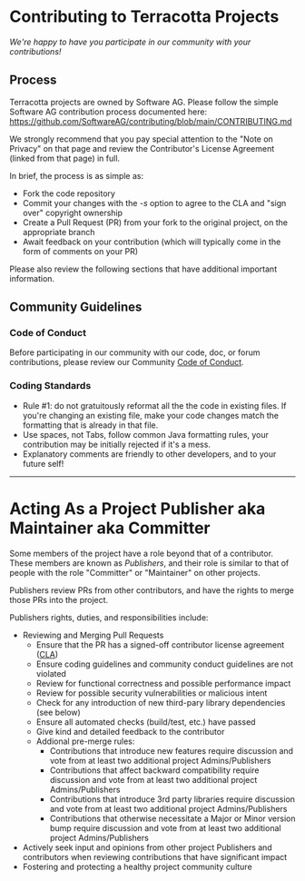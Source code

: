 
# Contributing to Terracotta Projects

_We're happy to have you participate in our community with your contributions!_

## Process

Terracotta projects are owned by Software AG.  Please follow the simple Software AG contribution process documented here: https://github.com/SoftwareAG/contributing/blob/main/CONTRIBUTING.md

We strongly recommend that you pay special attention to the "Note on Privacy" on that page and review the Contributor's License Agreement (linked from that page) in full.

In brief, the process is as simple as:

* Fork the code repository
* Commit your changes with the _-s_ option to agree to the CLA and "sign over" copyright ownership
* Create a Pull Request (PR) from your fork to the original project, on the appropriate branch
* Await feedback on your contribution (which will typically come in the form of comments on your PR)

Please also review the following sections that have additional important information.

## Community Guidelines

### Code of Conduct

Before participating in our community with our code, doc, or forum contributions, please review our Community [Code of Conduct](CODE_OF_CONDUCT.md).

### Coding Standards

* Rule #1: do not gratuitously reformat all the the code in existing files.  If you're changing an existing file, make your code changes match the formatting that is already in that file.
* Use spaces, not Tabs, follow common Java formatting rules, your contribution may be initially rejected if it's a mess.
* Explanatory comments are friendly to other developers, and to your future self!

---

# Acting As a Project Publisher aka Maintainer aka Committer

Some members of the project have a role beyond that of a contributor.  These members are known as _Publishers_, and their role is similar to that of people with the role "Committer" or "Maintainer" on other projects.

Publishers review PRs from other contributors, and have the rights to merge those PRs into the project.

Publishers rights, duties, and responsibilities include:
* Reviewing and Merging Pull Requests
  - Ensure that the PR has a signed-off contributor license agreement ([CLA]( https://github.com/SoftwareAG/contributing/blob/main/CONTRIBUTING.md))
  - Ensure coding guidelines and community conduct guidelines are not violated
  - Review for functional correctness and possible performance impact
  - Review for possible security vulnerabilities or malicious intent
  - Check for any introduction of new third-pary library dependencies (see below)
  - Ensure all automated checks (build/test, etc.) have passed
  - Give kind and detailed feedback to the contributor
  - Addional pre-merge rules:
    - Contributions that introduce new features require discussion and vote from at least two additional project Admins/Publishers
    - Contributions that affect backward compatibility require discussion and vote from at least two additional project Admins/Publishers
    - Contributions that introduce 3rd party libraries require discussion and vote from at least two additional project Admins/Publishers
    - Contributions that otherwise necessitate a Major or Minor version bump require discussion and vote from at least two additional project Admins/Publishers
* Actively seek input and opinions from other project Publishers and contributors when reviewing contributions that have significant impact
* Fostering and protecting a healthy project community culture





